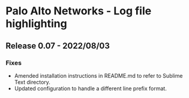 # Palo Alto Networks - Log file highlighting
## Release 0.07 - 2022/08/03
### Fixes
* Amended installation instructions in README.md to refer to Sublime Text directory.
* Updated configuration to handle a different line prefix format.
